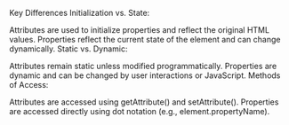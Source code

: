 Key Differences
Initialization vs. State:

Attributes are used to initialize properties and reflect the original HTML values.
Properties reflect the current state of the element and can change dynamically.
Static vs. Dynamic:

Attributes remain static unless modified programmatically.
Properties are dynamic and can be changed by user interactions or JavaScript.
Methods of Access:

Attributes are accessed using getAttribute() and setAttribute().
Properties are accessed directly using dot notation (e.g., element.propertyName).
